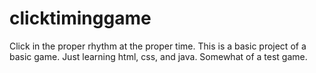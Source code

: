 # clicktiminggame
Click in the proper rhythm at the proper time.
This is a basic project of a basic game.
Just learning html, css, and java.
Somewhat of a test game.
